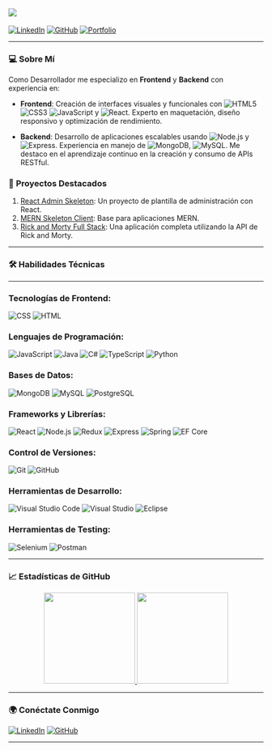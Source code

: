 ## <img src="https://readme-typing-svg.herokuapp.com?font=Architects+Daughter&color=ebdbb2&size=32&center=false&lines=Hola!+soy+Jorge+Gómez;¡Bienvenidos!"/>


[![LinkedIn](https://img.shields.io/badge/Jorge%20Gomez-%230077B5.svg?logo=linkedin&logoColor=white)](https://www.linkedin.com/in/jorge-gomez-615072120) 
[![GitHub](https://img.shields.io/badge/GitHub-%23181717.svg?logo=github&logoColor=white)](https://github.com/JL-Wariord-GP) 
[![Portfolio](https://img.shields.io/badge/Portfolio-%230A66C2.svg?logo=google-chrome&logoColor=white)](https://your-portfolio-link)

---

### 💻 **Sobre Mí**

Como Desarrollador me especializo en **Frontend** y **Backend** con experiencia en:

- **Frontend**: Creación de interfaces visuales y funcionales con ![HTML5](https://img.shields.io/badge/HTML5-%23E34F26.svg?logo=html5&logoColor=white&style=flat) ![CSS3](https://img.shields.io/badge/CSS3-%231572B6.svg?logo=css3&logoColor=white&style=flat) ![JavaScript](https://img.shields.io/badge/JavaScript-%23323330.svg?logo=javascript&logoColor=%23F7DF1E&style=flat) y ![React](https://img.shields.io/badge/React-%2320232a.svg?logo=react&logoColor=%2361DAFB&style=flat). Experto en maquetación, diseño responsivo y optimización de rendimiento.

- **Backend**: Desarrollo de aplicaciones escalables usando ![Node.js](https://img.shields.io/badge/Node.js-339933?style=flat&logo=nodedotjs&logoColor=white) y ![Express](https://img.shields.io/badge/Express-%23404d59.svg?logo=express&logoColor=%2361DAFB). Experiencia en manejo de ![MongoDB](https://img.shields.io/badge/MongoDB-%234ea94b.svg?logo=mongodb&logoColor=white&style=flat), ![MySQL](https://img.shields.io/badge/MySQL-%2300f.svg?logo=mysql&logoColor=white&style=flat). Me destaco en el aprendizaje continuo en la creación y consumo de APIs RESTful.


### 🌟 **Proyectos Destacados**

1. [React Admin Skeleton](https://github.com/JL-Wariord-GP/React-Admin-Skeleton): Un proyecto de plantilla de administración con React.
2. [MERN Skeleton Client](https://github.com/JL-Wariord-GP/MERN-skeleton-client): Base para aplicaciones MERN.
3. [Rick and Morty Full Stack](https://github.com/JL-Wariord-GP/Rick-and-morty-full-stack): Una aplicación completa utilizando la API de Rick and Morty.

---

### 🛠️ **Habilidades Técnicas**

---

### **Tecnologías de Frontend:**
![CSS](https://img.shields.io/badge/CSS-%231572B6.svg?logo=css3&logoColor=white&style=flat)
![HTML](https://img.shields.io/badge/HTML-%23E34F26.svg?logo=html5&logoColor=white&style=flat)

### **Lenguajes de Programación:**
![JavaScript](https://img.shields.io/badge/JavaScript-%23323330.svg?logo=javascript&logoColor=%23F7DF1E&style=flat)
![Java](https://img.shields.io/badge/Java-%23ED8B00.svg?logo=java&logoColor=white&style=flat)
![C#](https://img.shields.io/badge/C%23-%23239120.svg?logo=c-sharp&logoColor=white&style=flat)
![TypeScript](https://img.shields.io/badge/TypeScript-%233178C6.svg?logo=typescript&logoColor=white&style=flat)
![Python](https://img.shields.io/badge/Python-3670A0?style=flat&logo=python&logoColor=ffdd54)

### **Bases de Datos:**
![MongoDB](https://img.shields.io/badge/MongoDB-%234ea94b.svg?logo=mongodb&logoColor=white&style=flat)
![MySQL](https://img.shields.io/badge/MySQL-%2300f.svg?logo=mysql&logoColor=white&style=flat)
![PostgreSQL](https://img.shields.io/badge/PostgreSQL-%23316192.svg?logo=postgresql&logoColor=white&style=flat)

### **Frameworks y Librerías:**
![React](https://img.shields.io/badge/React-%2320232a.svg?logo=react&logoColor=%2361DAFB&style=flat)
![Node.js](https://img.shields.io/badge/Node.js-339933?style=flat&logo=nodedotjs&logoColor=white)
![Redux](https://img.shields.io/badge/Redux-%23764ABC.svg?logo=redux&logoColor=white&style=flat)
![Express](https://img.shields.io/badge/Express-%23404d59.svg?logo=express&logoColor=%2361DAFB)
![Spring](https://img.shields.io/badge/Spring-%236DB33F.svg?logo=spring&logoColor=white&style=flat) 
![EF Core](https://img.shields.io/badge/EF%20Core-%23323330.svg?style=flat&logo=.net&logoColor=white)

### **Control de Versiones:**
![Git](https://img.shields.io/badge/Git-F05032?logo=git&logoColor=white&style=flat)
![GitHub](https://img.shields.io/badge/GitHub-181717?logo=github&logoColor=white&style=flat)

### **Herramientas de Desarrollo:**
![Visual Studio Code](https://img.shields.io/badge/Visual%20Studio%20Code-%23007ACC.svg?logo=visual-studio-code&logoColor=white&style=flat)
![Visual Studio](https://img.shields.io/badge/Visual%20Studio-%235C2D91.svg?logo=visual-studio&logoColor=white&style=flat)
![Eclipse](https://img.shields.io/badge/Eclipse-2C2255?logo=eclipse&logoColor=white&style=flat)

### **Herramientas de Testing:**
![Selenium](https://img.shields.io/badge/Selenium-%2343B02A.svg?logo=selenium&logoColor=white&style=flat)
![Postman](https://img.shields.io/badge/Postman-FF6C37?logo=postman&logoColor=white&style=flat)

---

### 📈 **Estadísticas de GitHub**

<p align="center">
<a href="https://github.com/TuUsuario">
  <img height="180em" src="https://github-readme-stats-eight-theta.vercel.app/api?username=JL-Wariord-GP&show_icons=true&theme=gruvbox&include_all_commits=true&count_private=true"/>
  <img height="180em" src="https://github-readme-stats-eight-theta.vercel.app/api/top-langs/?username=JL-Wariord-GP&layout=compact&langs_count=8&theme=gruvbox"/>
</a>
</p>


---

### 🌍 **Conéctate Conmigo**

[![LinkedIn](https://img.shields.io/badge/LinkedIn-%230077B5.svg?logo=linkedin&logoColor=white&style=flat)](https://www.linkedin.com/in/jorge-gomez-615072120)
[![GitHub](https://img.shields.io/badge/GitHub-%23181717.svg?logo=github&logoColor=white&style=flat)](https://github.com/JL-Wariord-GP)

---
